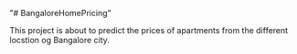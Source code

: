 "# BangaloreHomePricing" 

This project is about to predict the prices of apartments from the different locstion og Bangalore city.
